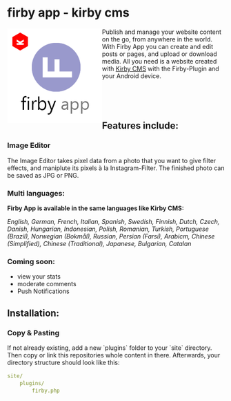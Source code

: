 <h1>firby app - kirby cms</h1>
<img alt="logo" align="left" src="https://github.com/fabianschenk86/firby-app/blob/master/firby_logo.png"/>
<p>Publish and manage your website content on the go, from anywhere in the world. With Firby App you can create and edit posts or pages, and upload or download media. All you need is a website created with <a target="_blank" href="https://getkirby.com/">Kirby CMS</a> with the Firby-Plugin and your Android device.</p><br/><br/><br/>


<h2>Features include:</h2>
<h3>Image Editor</h3>
<p>The Image Editor takes pixel data from a photo that you want to give filter effects, and maniplute its pixels à la Instagram-Filter. The finished photo can be saved as JPG or PNG.</p>

<h3>Multi languages:</h3>
<strong>Firby App is available in the same languages like Kirby CMS:</strong>

*English, German, French, Italian, Spanish, Swedish, Finnish, Dutch, Czech, Danish, Hungarian, Indonesian, Polish, Romanian, Turkish, Portuguese (Brazil), Norwegian (Bokmål), Russian, Persian (Farsi), Arabicm, Chinese (Simplified), Chinese (Traditional), Japanese, Bulgarian, Catalan*

<h3>Coming soon:</h3>
<ul>
<li>view your stats</li>
<li>moderate comments</li>
<li>Push Notifications</li>
</ul>

<h2>Installation:</h2>

<h3>Copy & Pasting</h3>

<p>If not already existing, add a new `plugins` folder to your `site` directory. Then copy or link this repositories whole content in there. Afterwards, your directory structure should look like this:</p>

```yaml
site/
	plugins/
		firby.php
```
